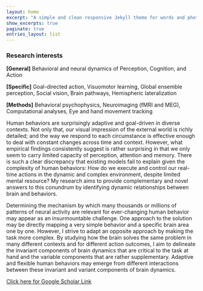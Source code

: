 ```yaml
---
layout: home
excerpt: "A simple and clean responsive Jekyll theme for words and photos."
show_excerpts: true
paginate: true
entries_layout: list
---
```


### Research interests <br />
**[General]** Behavioral and neural dynamics of Perception, Cognition, and Action<br />

**[Specific]** Goal-directed action, Visuomotor learning, Global ensemble perception, Social vision, Brain pathways, Hemispheric lateralization<br />

**[Methods]** Behavioral psychophysics, Neuroimaging (fMRI and MEG), Computational analyses, Eye and hand movement tracking<br />

Human behaviors are surprisingly adaptive and goal-driven in diverse contexts. Not only that, our visual impression of the external world is richly detailed; and the way we respond to each circumstance is effective enough to deal with constant changes across time and context. However, what empirical findings consistently suggest is rather surprising in that we only seem to carry limited capacity of perception, attention and memory. There is such a clear discrepancy that existing models fail to explain given the complexity of human behaviors: How do we execute and control our real-time actions in the dynamic and complex environment, despite limited mental resource? My research aims to provide complementary and novel answers to this conundrum by identifying dynamic relationships between brain and behaviors.

Determining the mechanism by which many thousands or millions of patterns of neural activity are relevant for ever-changing human behavior may appear as an insurmountable challenge. One approach to the solution may be directly mapping a very simple behavior and a specific brain area one by one. However, I strive to adapt an opposite approach by making the task more complex. By studying how the brain solves the same problem in many different contexts and for different action outcomes, I aim to delineate the invariant components of brain dynamics that are critical to the task at hand and the variable components that are rather supplementary. Adaptive and flexible human behaviors may emerge from different interactions between these invariant and variant components of brain dynamics.

[Click here for Google Scholar Link](https://scholar.google.com/citations?user=Zq3Z-ioAAAAJ&hl=en)
